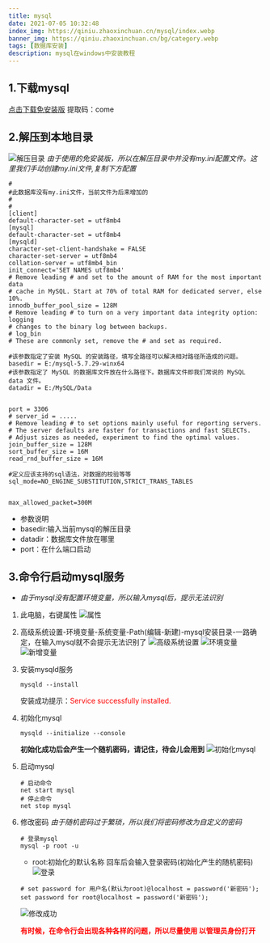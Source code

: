 ```yaml
---
title: mysql
date: 2021-07-05 10:32:48
index_img: https://qiniu.zhaoxinchuan.cn/mysql/index.webp
banner_img: https://qiniu.zhaoxinchuan.cn/bg/category.webp
tags: [数据库安装]
description: mysql在windows中安装教程
---
```


## 1.下载mysql
[点击下载免安装版](https://pan.baidu.com/s/1-53ZhX1XORZ2GG_nwte1cw)
提取码：come

## 2.解压到本地目录
![解压目录](https://qiniu.zhaoxinchuan.cn/mysql/1.webp)
*由于使用的免安装版，所以在解压目录中并没有my.ini配置文件。这里我们手动创建my.ini文件,复制下方配置*
```
# 
#此数据库没有my.ini文件，当前文件为后来增加的
#
#
[client]
default-character-set = utf8mb4
[mysql]
default-character-set = utf8mb4
[mysqld]
character-set-client-handshake = FALSE
character-set-server = utf8mb4
collation-server = utf8mb4_bin
init_connect='SET NAMES utf8mb4'
# Remove leading # and set to the amount of RAM for the most important data
# cache in MySQL. Start at 70% of total RAM for dedicated server, else 10%.
innodb_buffer_pool_size = 128M
# Remove leading # to turn on a very important data integrity option: logging
# changes to the binary log between backups.
# log_bin
# These are commonly set, remove the # and set as required.

#该参数指定了安装 MySQL 的安装路径，填写全路径可以解决相对路径所造成的问题。
basedir = E:/mysql-5.7.29-winx64
#该参数指定了 MySQL 的数据库文件放在什么路径下。数据库文件即我们常说的 MySQL data 文件。
datadir = E:/MySQL/Data


port = 3306
# server_id = .....
# Remove leading # to set options mainly useful for reporting servers.
# The server defaults are faster for transactions and fast SELECTs.
# Adjust sizes as needed, experiment to find the optimal values.
join_buffer_size = 128M
sort_buffer_size = 16M
read_rnd_buffer_size = 16M 

#定义应该支持的sql语法，对数据的校验等等
sql_mode=NO_ENGINE_SUBSTITUTION,STRICT_TRANS_TABLES


max_allowed_packet=300M
```
* 参数说明
* basedir:输入当前mysql的解压目录
* datadir：数据库文件放在哪里
* port：在什么端口启动

## 3.命令行启动mysql服务
* *由于mysql没有配置环境变量，所以输入mysql后，提示无法识别*
1. 此电脑，右键属性
    ![属性](https://qiniu.zhaoxinchuan.cn/mysql/2.webp)

2. 高级系统设置-环境变量-系统变量-Path(编辑-新建)-mysql安装目录-一路确定，在输入mysql就不会提示无法识别了
    ![高级系统设置](https://qiniu.zhaoxinchuan.cn/mysql/3.webp)
    ![环境变量](https://qiniu.zhaoxinchuan.cn/mysql/4.webp)
    ![新增变量](https://qiniu.zhaoxinchuan.cn/mysql/5.webp)

3. 安装mysqld服务
    ```
    mysqld --install
    ```
    安装成功提示：<font color=red>Service successfully installed.</font>

4. 初始化mysql
    ```
    mysqld --initialize --console
    ```
    **初始化成功后会产生一个随机密码，请记住，待会儿会用到**
    ![初始化mysql](https://qiniu.zhaoxinchuan.cn/mysql/6.webp)

5. 启动mysql
    ```
    # 启动命令
    net start mysql
    # 停止命令
    net stop mysql
    ```
     
6. 修改密码
   *由于随机密码过于繁琐，所以我们将密码修改为自定义的密码*
   ```
   # 登录mysql
   mysql -p root -u
   ```
   * root:初始化的默认名称
    回车后会输入登录密码(初始化产生的随机密码)
    ![登录](https://qiniu.zhaoxinchuan.cn/mysql/7.webp)
    ```
    # set password for 用户名(默认为root)@localhost = password('新密码');
    set password for root@localhost = password('新密码');
    ```
    ![修改成功](https://qiniu.zhaoxinchuan.cn/mysql/8.webp)

    <font color=red>**有时候，在命令行会出现各种各样的问题，所以尽量使用 以管理员身份打开**</font>

